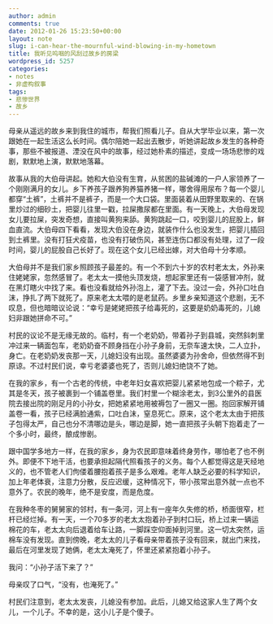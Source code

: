 ```yaml
---
author: admin
comments: true
date: 2012-01-26 15:23:50+00:00
layout: note
slug: i-can-hear-the-mournful-wind-blowing-in-my-hometown
title: 我听见呜咽的风刮过故乡的房梁
wordpress_id: 5257
categories:
- notes
- 非虚构叙事
tags:
- 悲惨世界
- 故乡
---
```


母亲从遥远的故乡来到我住的城市，帮我们照看儿子。自从大学毕业以来，第一次跟她在一起生活这么长时间。偶尔陪她一起出去散步，听她讲起故乡发生的各种奇事，那些不被报道、湮没在风中的故事，经过她朴素的描述，变成一场场悲惨的戏剧，默默地上演，默默地落幕。

故事从我的大伯母讲起。她和大伯没有生育，从贫困的盐碱滩的一户人家领养了一个刚刚满月的女儿。乡下养孩子跟养狗养猫养猪一样，哪舍得用尿布？每一个婴儿都穿“土裤”，土裤并不是裤子，而是一个大口袋。里面装着从田野里取来的、在锅里炒过的细砂土，把婴儿往里一戳，拉屎撒尿都在里面。有一天晚上，大伯母发现女儿要拉屎，突发奇想，直接叫黄狗来舔。黄狗跳起一口，咬到婴儿的屁股上，鲜血直流。大伯母四下看看，发现大伯没在身边，就装作什么也没发生，把婴儿插回到土裤里。没有打狂犬疫苗，也没有打破伤风，甚至连伤口都没有处理，过了一段时间，婴儿的屁股自己长好了。现在这个女儿已经出嫁，对大伯母十分孝顺。

大伯母并不是我们家乡照顾孩子最差的。有一个不到六十岁的农村老太太，外孙来住姥姥家，忽然感冒了。老太太一摸他头顶发烧，想起家里还有一袋感冒冲剂，就在黑灯瞎火中找了来。看也没看就给外孙泡上，灌了下去。没过一会，外孙口吐白沫，挣扎了两下就死了。原来老太太喂的是老鼠药。乡里乡亲知道这个悲剧，无不叹息，但也暗暗议论说：“幸亏是姥姥把孩子给毒死的，这要是奶奶毒死的，儿媳妇非跟她拼命不可。”

村民的议论不是无缘无故的。临村，有一个老奶奶，带着孙子到县城，突然斜刺里冲过来一辆面包车，老奶奶奋不顾身挡在小孙子身前，无奈车速太快，二人立扑，身亡。在老奶奶发丧那一天，儿媳妇没有出现。虽然婆婆为孙舍命，但依然得不到原谅。不过村民们说，幸亏老婆婆也死了，否则儿媳妇绝饶不了她。

在我的家乡，有一个古老的传统，中老年妇女喜欢把婴儿紧紧地包成一个粽子，尤其是冬天，孩子被裹到一个铺盖卷里。我们村里一个糊涂老太，到3公里外的县医院去接出院的刚足月的小孙女，把她紧紧地用被褥包了一圈又一圈。抱回家解开铺盖卷一看，孩子已经满脸通紫，口吐白沫，窒息死亡。原来，这个老太太由于把孩子包得太严，自己也分不清哪边是头，哪边是脚，她一直把孩子头朝下抱着走了一个多小时，最终，酿成惨剧。

跟中国学多地方一样，在我的家乡，身为农民即意味着终身劳作，哪怕老了也不例外。即便不下地干活，也要承担起隔代照看孩子的义务。每个人都觉得这是天经地义的，也不管老人们佝偻着腰抱着孩子是多么艰难。老年人缺乏必要的科学知识，加上年老体衰，注意力分散，反应迟缓，这种情况下，带小孩常出意外就一点也不意外了。农民的晚年，绝不是安度，而是危度。

在我种冬枣的舅舅家的邻村，有一条河，河上有一座年久失修的桥，桥面很窄，栏杆已经烂掉。有一天，一个70多岁的老太太抱着孙子到村口玩，桥上过来一辆运棉花的车，老太太向后退着给车让路，一脚踩空仰面掉到河里。这一切太突然，运棉车没有发现。直到傍晚，老太太的儿子看母亲带着孩子没有回来，就出门来找，最后在河里发现了她俩，老太太淹死了，怀里还紧紧抱着小孙子。

我问：“小孙子活下来了？”

母亲叹了口气，“没有，也淹死了。”

村民们注意到，老太太发丧，儿媳没有参加。此后，儿媳又给这家人生了两个女儿，一个儿子。不幸的是，这小儿子是个傻子。
